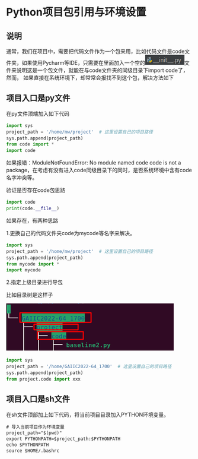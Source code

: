 # Python项目包引用与环境设置


## 说明

通常，我们在项目中，需要把代码文件作为一个包来用，比如代码文件是code文件夹，如果使用Pycharm等IDE，只需要在里面加入一个空的![image-20220520144647092](MD_img/image-20220520144647092.png)文件来说明这是一个包文件，就能在与code文件夹的同级目录下import code了，然而， 如果直接在系统环境下，却常常会报找不到这个包，解决方法如下

## 项目入口是py文件

在py文件顶端加入如下代码

```python
import sys
project_path = '/home/mw/project'  # 这里设置自己的项目路径
sys.path.append(project_path) 
from code import *
import code
```

如果报错：ModuleNotFoundError: No module named code code is not a package，在考虑有没有进入code同级目录下的同时，是否系统环境中含有code名字冲突等。

验证是否存在code包思路

```python
import code
print(code.__file__)
```

如果存在，有两种思路

1.更换自己的代码文件夹code为mycode等名字来解决。

```python
import sys
project_path = '/home/mw/project'  # 这里设置自己的项目路径
sys.path.append(project_path) 
from mycode import *
import mycode
```

2.指定上级目录进行导包

比如目录树是这样子

![image-20220523095449043](MD_img/image-20220523095449043.png)

```python
import sys
project_path = '/home/GAIIC2022-64_1700'  # 这里设置自己的项目路径
sys.path.append(project_path) 
from project.code import xxx
```



## 项目入口是sh文件

在sh文件顶部加上如下代码，将当前项目目录加入PYTHON环境变量。

```
# 导入当前项目作为环境变量
project_path="$(pwd)"
export PYTHONPATH=$project_path:$PYTHONPATH
echo $PYTHONPATH
source $HOME/.bashrc
```


